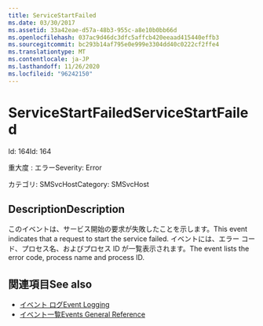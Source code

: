 ```yaml
---
title: ServiceStartFailed
ms.date: 03/30/2017
ms.assetid: 33a42eae-d57a-48b3-955c-a8e10b0bb66d
ms.openlocfilehash: 037ac9d46dc3dfc5affcb420eeaad415440effb3
ms.sourcegitcommit: bc293b14af795e0e999e3304dd40c0222cf2ffe4
ms.translationtype: MT
ms.contentlocale: ja-JP
ms.lasthandoff: 11/26/2020
ms.locfileid: "96242150"
---
```

# <a name="servicestartfailed"></a><span data-ttu-id="42dfa-102">ServiceStartFailed</span><span class="sxs-lookup"><span data-stu-id="42dfa-102">ServiceStartFailed</span></span>

<span data-ttu-id="42dfa-103">Id: 164</span><span class="sxs-lookup"><span data-stu-id="42dfa-103">Id: 164</span></span>  
  
 <span data-ttu-id="42dfa-104">重大度 : エラー</span><span class="sxs-lookup"><span data-stu-id="42dfa-104">Severity: Error</span></span>  
  
 <span data-ttu-id="42dfa-105">カテゴリ: SMSvcHost</span><span class="sxs-lookup"><span data-stu-id="42dfa-105">Category: SMSvcHost</span></span>  
  
## <a name="description"></a><span data-ttu-id="42dfa-106">Description</span><span class="sxs-lookup"><span data-stu-id="42dfa-106">Description</span></span>  

 <span data-ttu-id="42dfa-107">このイベントは、サービス開始の要求が失敗したことを示します。</span><span class="sxs-lookup"><span data-stu-id="42dfa-107">This event indicates that a request to start the service failed.</span></span> <span data-ttu-id="42dfa-108">イベントには、エラー コード、プロセス名、およびプロセス ID が一覧表示されます。</span><span class="sxs-lookup"><span data-stu-id="42dfa-108">The event lists the error code, process name and process ID.</span></span>  
  
## <a name="see-also"></a><span data-ttu-id="42dfa-109">関連項目</span><span class="sxs-lookup"><span data-stu-id="42dfa-109">See also</span></span>

- [<span data-ttu-id="42dfa-110">イベント ログ</span><span class="sxs-lookup"><span data-stu-id="42dfa-110">Event Logging</span></span>](index.md)
- [<span data-ttu-id="42dfa-111">イベント一覧</span><span class="sxs-lookup"><span data-stu-id="42dfa-111">Events General Reference</span></span>](events-general-reference.md)
